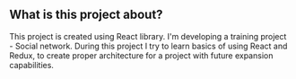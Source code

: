 ## What is this project about?

This project is created using React library.
I'm developing a training project - Social network.
During this project I try to learn basics of using React and Redux, to create proper architecture for a project with future expansion capabilities.
